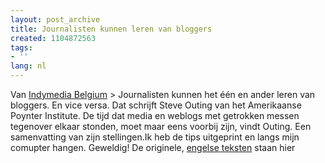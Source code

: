 ```yaml
---
layout: post_archive
title: Journalisten kunnen leren van bloggers
created: 1104872563
tags:
- ''
lang: nl
---
```

Van [Indymedia Belgium](http://www.indymedia.be/news/2005/01/91771.php "Media / Journalisten kunnen leren van bloggers : Indymedia Belgium") > Journalisten kunnen het één en ander leren van bloggers. En vice versa. Dat schrijft Steve Outing van het Amerikaanse Poynter Institute. De tijd dat media en weblogs met getrokken messen tegenover elkaar stonden, moet maar eens voorbij zijn, vindt Outing. Een samenvatting van zijn stellingen.Ik heb de tips uitgeprint en langs mijn comupter hangen. Geweldig! De originele, [engelse teksten](http://www.poynter.org/content/content_view.asp?id=75383) staan hier

